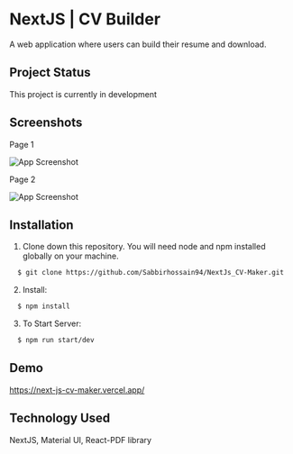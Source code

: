 # NextJS | CV Builder

A web application where users can build their resume and download.


## Project Status

This project is currently in development
## Screenshots

Page 1

![App Screenshot](https://i.imgur.com/7Gh0Vgr.png)


Page 2

![App Screenshot](https://i.imgur.com/A6HB50n.png)


## Installation

1. Clone down this repository. You will need node and npm installed globally on your machine.

```bash
  $ git clone https://github.com/Sabbirhossain94/NextJs_CV-Maker.git

```
2. Install:
```bash
  $ npm install 

```
3. To Start Server: 

```bash
  $ npm run start/dev 

```





## Demo

https://next-js-cv-maker.vercel.app/




## Technology Used

NextJS, Material UI, React-PDF library
